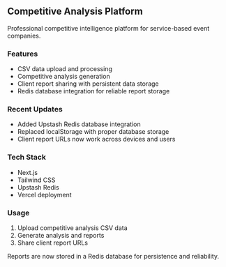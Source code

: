 ## Competitive Analysis Platform

Professional competitive intelligence platform for service-based event companies.

### Features
- CSV data upload and processing
- Competitive analysis generation  
- Client report sharing with persistent data storage
- Redis database integration for reliable report storage

### Recent Updates
- Added Upstash Redis database integration
- Replaced localStorage with proper database storage
- Client report URLs now work across devices and users

### Tech Stack
- Next.js
- Tailwind CSS
- Upstash Redis
- Vercel deployment

### Usage
1. Upload competitive analysis CSV data
2. Generate analysis and reports
3. Share client report URLs

Reports are now stored in a Redis database for persistence and reliability.
